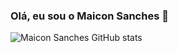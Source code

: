 ### Olá, eu sou o Maicon Sanches 👋

![Maicon Sanches GitHub stats](https://github-readme-stats.vercel.app/api?username=devmaiconsanches&show_icons=true&theme=algolia)
